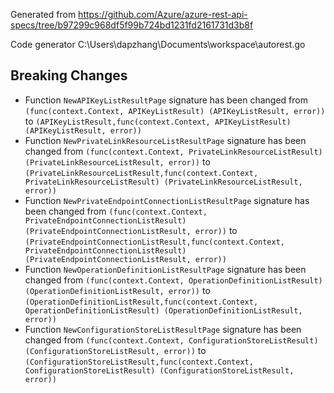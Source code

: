 
Generated from https://github.com/Azure/azure-rest-api-specs/tree/b97299c968df5f99b724bd1231fd2161731d3b8f

Code generator C:\Users\dapzhang\Documents\workspace\autorest.go

## Breaking Changes

- Function `NewAPIKeyListResultPage` signature has been changed from `(func(context.Context, APIKeyListResult) (APIKeyListResult, error))` to `(APIKeyListResult,func(context.Context, APIKeyListResult) (APIKeyListResult, error))`
- Function `NewPrivateLinkResourceListResultPage` signature has been changed from `(func(context.Context, PrivateLinkResourceListResult) (PrivateLinkResourceListResult, error))` to `(PrivateLinkResourceListResult,func(context.Context, PrivateLinkResourceListResult) (PrivateLinkResourceListResult, error))`
- Function `NewPrivateEndpointConnectionListResultPage` signature has been changed from `(func(context.Context, PrivateEndpointConnectionListResult) (PrivateEndpointConnectionListResult, error))` to `(PrivateEndpointConnectionListResult,func(context.Context, PrivateEndpointConnectionListResult) (PrivateEndpointConnectionListResult, error))`
- Function `NewOperationDefinitionListResultPage` signature has been changed from `(func(context.Context, OperationDefinitionListResult) (OperationDefinitionListResult, error))` to `(OperationDefinitionListResult,func(context.Context, OperationDefinitionListResult) (OperationDefinitionListResult, error))`
- Function `NewConfigurationStoreListResultPage` signature has been changed from `(func(context.Context, ConfigurationStoreListResult) (ConfigurationStoreListResult, error))` to `(ConfigurationStoreListResult,func(context.Context, ConfigurationStoreListResult) (ConfigurationStoreListResult, error))`

